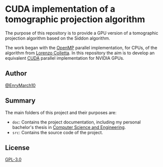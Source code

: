 # CUDA implementation of a tomographic projection algorithm

The purpose of this repository is to provide a GPU version of a tomographic projection algorithm based on the Siddon algorithm.

The work began with the [OpenMP](https://www.openmp.org/) parallel implementation, for CPUs, of the algorithm from
[Lorenzo Colletta](https://github.com/mmarzolla/3D-CT-projection-openmp.git).
In this repository the aim is to develop an equivalent [CUDA](https://developer.nvidia.com/cuda-toolkit) parallel implementation
for NVIDIA GPUs.

## Author

[@EnryMarch10](https://github.com/EnryMarch10)

## Summary

The main folders of this project and their purposes are:
- `doc`: Contains the project documentation, including my personal bachelor's thesis in
  [Computer Science and Engineering](https://corsi.unibo.it/1cycle/ComputerScienceEngineering).
- `src`: Contains the source code of the project.

## License

[GPL-3.0](https://choosealicense.com/licenses/gpl-3.0/)